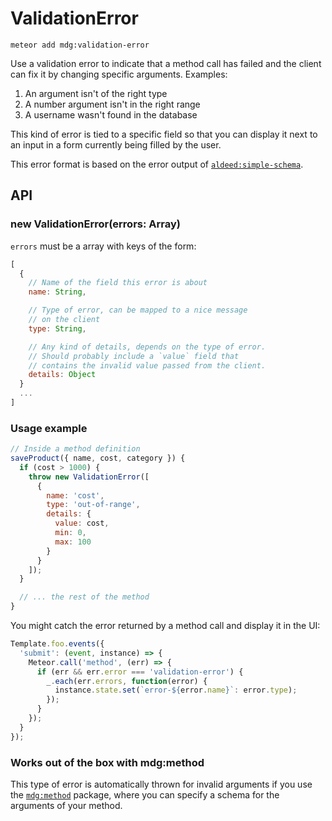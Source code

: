 # ValidationError

```
meteor add mdg:validation-error
```

Use a validation error to indicate that a method call has failed and the client can fix it by changing specific arguments. Examples:

1. An argument isn't of the right type
1. A number argument isn't in the right range
1. A username wasn't found in the database

This kind of error is tied to a specific field so that you can display it next to an input in a form currently being filled by the user.

This error format is based on the error output of [`aldeed:simple-schema`](https://github.com/aldeed/meteor-simple-schema).

## API

### new ValidationError(errors: Array)

`errors` must be a array with keys of the form:

```js
[
  {
    // Name of the field this error is about
    name: String,

    // Type of error, can be mapped to a nice message
    // on the client
    type: String,

    // Any kind of details, depends on the type of error.
    // Should probably include a `value` field that
    // contains the invalid value passed from the client.
    details: Object
  }
  ...
]
```

### Usage example

```js
// Inside a method definition
saveProduct({ name, cost, category }) {
  if (cost > 1000) {
    throw new ValidationError([
      {
        name: 'cost',
        type: 'out-of-range',
        details: {
          value: cost,
          min: 0,
          max: 100
        }
      }
    ]);
  }

  // ... the rest of the method
}
```

You might catch the error returned by a method call and display it in the UI:

```js
Template.foo.events({
  'submit': (event, instance) => {
    Meteor.call('method', (err) => {
      if (err && err.error === 'validation-error') {
        _.each(err.errors, function(error) {
          instance.state.set(`error-${error.name}`: error.type);
        });
      }
    });
  }
});
```

### Works out of the box with mdg:method

This type of error is automatically thrown for invalid arguments if you use the [`mdg:method`](https://github.com/meteor/method) package, where you can specify a schema for the arguments of your method.
